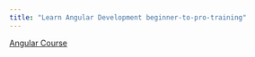```yaml
---
title: "Learn Angular Development beginner-to-pro-training"
---
```


[Angular Course](https://beginner-to-pro-training.vercel.app)
